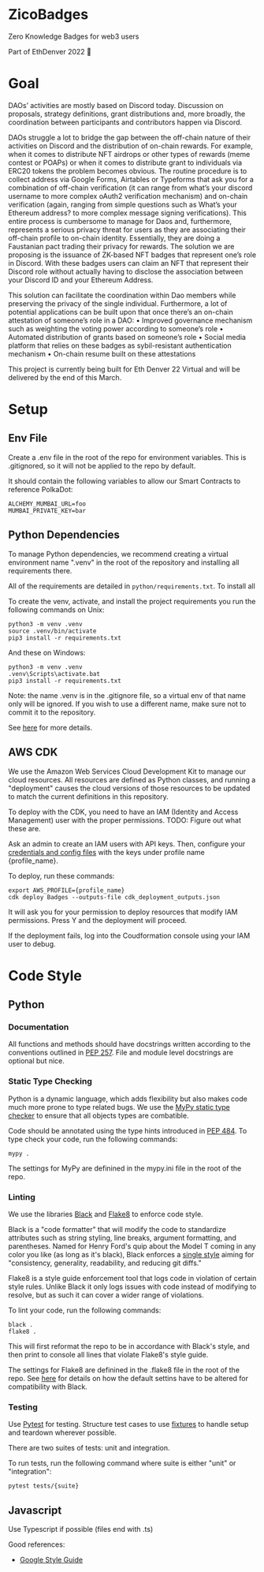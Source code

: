# ZicoBadges

Zero Knowledge Badges for web3 users

Part of EthDenver 2022 🙌

# Goal 

DAOs’ activities are mostly based on Discord today. Discussion on proposals, strategy
definitions, grant distributions and, more broadly, the coordination between participants
and contributors happen via Discord.

DAOs struggle a lot to bridge the gap between the off-chain nature of their activities on
Discord and the distribution of on-chain rewards. For example, when it comes to distribute
NFT airdrops or other types of rewards (meme contest or POAPs) or when it comes to
distribute grant to individuals via ERC20 tokens the problem becomes obvious. The routine
procedure is to collect address via Google Forms, Airtables or Typeforms that ask you for a
combination of off-chain verification (it can range from what’s your discord username to
more complex oAuth2 verification mechanism) and on-chain verification (again, ranging
from simple questions such as What’s your Ethereum address? to more complex message
signing verifications).
This entire process is cumbersome to manage for Daos and, furthermore, represents a
serious privacy threat for users as they are associating their off-chain profile to on-chain
identity. Essentially, they are doing a Faustanian pact trading their privacy for rewards.
The solution we are proposing is the issuance of ZK-based NFT badges that represent one’s role
in Discord. With these badges users can claim an NFT that represent their Discord role
without actually having to disclose the association between your Discord ID and your
Ethereum Address.

This solution can facilitate the coordination within Dao members while preserving the
privacy of the single individual.
Furthermore, a lot of potential applications can be built upon that once there’s an on-chain
attestation of someone’s role in a DAO:
• Improved governance mechanism such as weighting the voting power according to
someone’s role
• Automated distribution of grants based on someone’s role
• Social media platform that relies on these badges as sybil-resistant authentication
mechanism
• On-chain resume built on these attestations

This project is currently being built for Eth Denver 22 Virtual and will be delivered by the
end of this March.

# Setup

## Env File

Create a .env file in the root of the repo for environment variables. This is .gitignored,
so it will not be applied to the repo by default.

It should contain the following variables to allow our Smart Contracts to reference PolkaDot:

```
ALCHEMY_MUMBAI_URL=foo
MUMBAI_PRIVATE_KEY=bar
```

## Python Dependencies

To manage Python dependencies, we recommend creating a virtual environment name ".venv"
in the root of the repository and installing all requirements there.

All of the requirements are detailed in `python/requirements.txt`. To install all

To create the venv, activate, and install the project requirements you run the following commands on Unix:
```
python3 -m venv .venv
source .venv/bin/activate
pip3 install -r requirements.txt
```

And these on Windows:
```
python3 -m venv .venv
.venv\Scripts\activate.bat
pip3 install -r requirements.txt
```

Note: the name .venv is in the .gitignore file, so a virtual env of that name only will be ignored.
If you wish to use a different name, make sure not to commit it to the repository.

See [here](https://docs.python.org/3/tutorial/venv.html) for more details.

## AWS CDK

We use the Amazon Web Services Cloud Development Kit to manage our cloud resources. All resources are defined
as Python classes, and running a "deployment" causes the cloud versions of those resources to be updated
to match the current definitions in this repository.

To deploy with the CDK, you need to have an IAM (Identity and Access Management) user with the proper permissions.
TODO: Figure out what these are.

Ask an admin to create an IAM users with API keys. Then, configure your
[credentials and config files](https://docs.aws.amazon.com/cli/latest/userguide/cli-configure-files.html) with the keys
under profile name {profile_name}.

To deploy, run these commands:
```
export AWS_PROFILE={profile_name}
cdk deploy Badges --outputs-file cdk_deployment_outputs.json
```

It will ask you for your permission to deploy resources that modify IAM permissions.
Press Y and the deployment will proceed.

If the deployment fails, log into the Coudformation console using your IAM user to debug.

# Code Style

## Python

### Documentation

All functions and methods should have docstrings written according to the conventions
outlined in [PEP 257](https://www.python.org/dev/peps/pep-0257/). File and module level
docstrings are optional but nice.

### Static Type Checking

Python is a dynamic language, which adds flexibility but also makes code much more prone to type related bugs.
We use the [MyPy static type checker](https://mypy.readthedocs.io/en/stable/) to ensure that all objects
types are combatible.

Code should be annotated using the type hints introduced in [PEP 484](https://www.python.org/dev/peps/pep-0484/).
To type check your code, run the following commands:

```
mypy .
```

The settings for MyPy are definined in the mypy.ini file in the root of the repo.


### Linting

We use the libraries [Black](https://black.readthedocs.io/en/stable/) and [Flake8](https://flake8.pycqa.org/en/latest/)
to enforce code style.

Black is a "code formatter" that will modify the code to standardize attributes such as string styling, line breaks,
argument formatting, and parentheses. Named for Henry Ford's quip about the Model T coming in any color you like (as
long as it's black), Black enforces a [single style](https://black.readthedocs.io/en/stable/the_black_code_style/current_style.html#code-style)
aiming for "consistency, generality, readability, and reducing git diffs."

Flake8 is a style guide enforcement tool that logs code in violation of certain style rules. Unlike Black it only logs
issues with code instead of modifying to resolve, but as such it can cover a wider range of violations.

To lint your code, run the following commands:

```
black .
flake8 .
```

This will first reformat the repo to be in accordance with Black's style, and then print to console all lines
that violate Flake8's style guide.

The settings for Flake8 are definined in the .flake8 file in the root of the repo.
See [here](https://black.readthedocs.io/en/stable/guides/using_black_with_other_tools.html#flake8) for details on how the default settins have to be
altered for compatibility with Black.

### Testing

Use [Pytest](https://docs.pytest.org/en/7.0.x/) for testing. Structure test cases to use [fixtures](https://docs.pytest.org/en/7.0.x/explanation/fixtures.html)
to handle setup and teardown wherever possible.

There are two suites of tests: unit and integration.

To run tests, run the following command where suite is either "unit" or "integration":

```
pytest tests/{suite}
```

## Javascript

Use Typescript if possible (files end with .ts)

Good references:

* [Google Style Guide](https://google.github.io/styleguide/tsguide.html)
